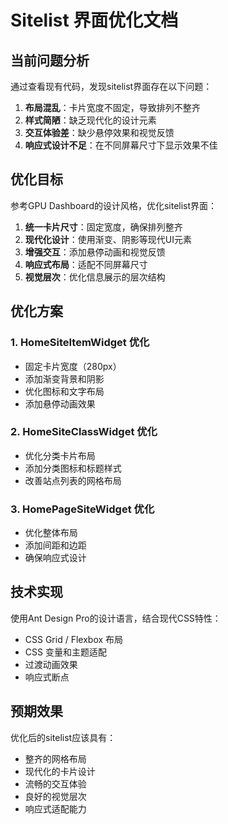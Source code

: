 # Sitelist 界面优化文档

## 当前问题分析

通过查看现有代码，发现sitelist界面存在以下问题：

1. **布局混乱**：卡片宽度不固定，导致排列不整齐
2. **样式简陋**：缺乏现代化的设计元素
3. **交互体验差**：缺少悬停效果和视觉反馈
4. **响应式设计不足**：在不同屏幕尺寸下显示效果不佳

## 优化目标

参考GPU Dashboard的设计风格，优化sitelist界面：

1. **统一卡片尺寸**：固定宽度，确保排列整齐
2. **现代化设计**：使用渐变、阴影等现代UI元素
3. **增强交互**：添加悬停动画和视觉反馈
4. **响应式布局**：适配不同屏幕尺寸
5. **视觉层次**：优化信息展示的层次结构

## 优化方案

### 1. HomeSiteItemWidget 优化

- 固定卡片宽度（280px）
- 添加渐变背景和阴影
- 优化图标和文字布局
- 添加悬停动画效果

### 2. HomeSiteClassWidget 优化

- 优化分类卡片布局
- 添加分类图标和标题样式
- 改善站点列表的网格布局

### 3. HomePageSiteWidget 优化

- 优化整体布局
- 添加间距和边距
- 确保响应式设计

## 技术实现

使用Ant Design Pro的设计语言，结合现代CSS特性：

- CSS Grid / Flexbox 布局
- CSS 变量和主题适配
- 过渡动画效果
- 响应式断点

## 预期效果

优化后的sitelist应该具有：

- 整齐的网格布局
- 现代化的卡片设计
- 流畅的交互体验
- 良好的视觉层次
- 响应式适配能力
